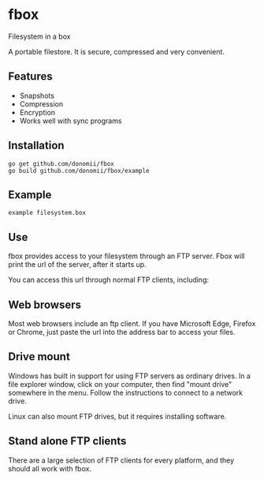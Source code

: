 # fbox

Filesystem in a box

A portable filestore.  It is secure, compressed and very convenient.

## Features

* Snapshots
* Compression
* Encryption
* Works well with sync programs

## Installation

    go get github.com/donomii/fbox
    go build github.com/donomii/fbox/example

## Example

    example filesystem.box

## Use

fbox provides access to your filesystem through an FTP server.  Fbox will print the url of the server, after it starts up.

You can access this url through normal FTP clients, including:

## Web browsers

Most web browsers include an ftp client.  If you have Microsoft Edge, Firefox or Chrome, just paste the url into the address bar to access your files.

## Drive mount

Windows has built in support for using FTP servers as ordinary drives.  In a file explorer window, click on your computer, then find "mount drive" somewhere in the menu.  Follow the instructions to connect to a network drive.

Linux can also mount FTP drives, but it requires installing software.

## Stand alone FTP clients

There are a large selection of FTP clients for every platform, and they should all work with fbox.

